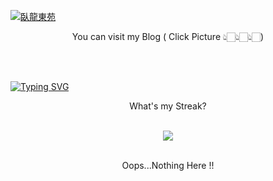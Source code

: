 
[![臥龍東苑](https://i.imgur.com/DhJpvaS.jpg)](donghan9776.github.io)
<p <p align="center">You can visit my Blog ( Click Picture 👆🏻👆🏻👆🏻)</p> 
<br><br>

<a href="https://git.io/typing-svg"><img src="https://readme-typing-svg.herokuapp.com?font=Noto+Sans+Display&weight=500&size=50&duration=4000&pause=2000&color=EEF1F5FD&center=true&width=1920&height=80&lines=Hi+There!++I'm+Donghan!;I+research+some+intstres+code+here%2C++;Enjoy+it+%3A)+" alt="Typing SVG" /></a>

<p <p align="center">What's my Streak?</p>
<br><div align="center"> <img src="https://github-readme-streak-stats.herokuapp.com?user=donghan9776&theme=transparent&hide_border=true&border_radius=5&card_width=800)(https://git.io/streak-stats)" /> </div><br>
<p <p align="center">Oops...Nothing Here !!</p>













<!--
**donghan9776/donghan9776** is a ✨ _special_ ✨ repository because its `README.md` (this file) appears on your GitHub profile.

Here are some ideas to get you started:
<p <p align="center">Or</p><br>
<p <p align="center">My profile</p>
- 🔭 I’m currently working on ...
- 🌱 I’m currently learning ...
- 👯 I’m looking to collaborate on ...
- 🤔 I’m looking for help with ...
- 💬 Ask me about ...
- 📫 How to reach me: ...
- 😄 Pronouns: ...
- ⚡ Fun fact: ...
-->
